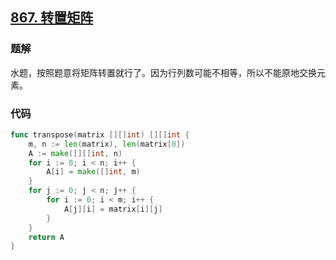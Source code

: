 ## [867. 转置矩阵](https://leetcode-cn.com/problems/transpose-matrix/)

### 题解

水题，按照题意将矩阵转置就行了。因为行列数可能不相等，所以不能原地交换元素。

### 代码

```go
func transpose(matrix [][]int) [][]int {
    m, n := len(matrix), len(matrix[0])
    A := make([][]int, n)
    for i := 0; i < n; i++ {
        A[i] = make([]int, m)
    }
    for j := 0; j < n; j++ {
        for i := 0; i < m; i++ {
            A[j][i] = matrix[i][j]
        }
    }
    return A
}
```

